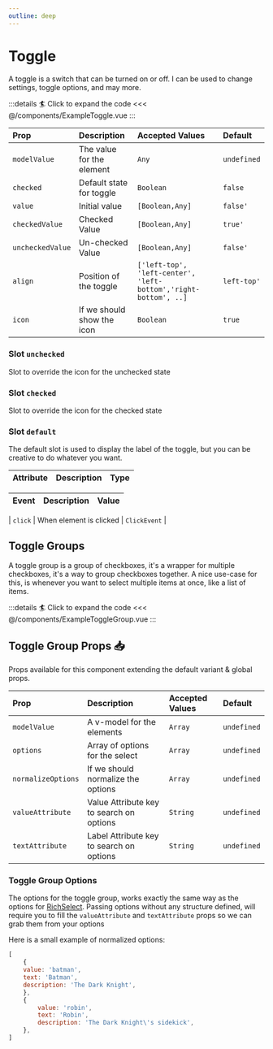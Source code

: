 ```yaml
---
outline: deep
---
```


# Toggle

A toggle is a switch that can be turned on or off. I can be used to change settings, toggle options, and may more.

<!--@include: ../../parts/title-preview.md-->

<ExampleToggle />

:::details :surfer: Click to expand the code
<<< @/components/ExampleToggle.vue
:::

<!--@include: ../../parts/title-props.md-->

| Prop             | Description                | Accepted Values                                                 | Default     |
|:-----------------|:---------------------------|:----------------------------------------------------------------|:------------|
| `modelValue`     | The value for the element  | `Any`                                                           | `undefined` |
| `checked`        | Default state for toggle   | `Boolean`                                                       | `false`     |
| `value`          | Initial value              | `[Boolean,Any]`                                                 | `false'`    |
| `checkedValue`   | Checked Value              | `[Boolean,Any]`                                                 | `true'`     |
| `uncheckedValue` | Un-checked Value           | `[Boolean,Any]`                                                 | `false'`    |
| `align`          | Position of the toggle     | `['left-top', 'left-center', 'left-bottom','right-bottom', ..]` | `left-top'` |
| `icon`           | If we should show the icon | `Boolean`                                                       | `true`      |


<!--@include: ../../parts/title-slots.md-->


### Slot `unchecked`

Slot to override the icon for the unchecked state

### Slot `checked`

Slot to override the icon for the checked state

### Slot `default`

The default slot is used to display the label of the toggle, but you can be creative to do whatever you want.


| Attribute   | Description               | Type                         |
|:------------|:--------------------------|:-----------------------------|
<!--@include: ../../parts/slots-default-binds.md-->

<!--@include: ../../parts/slots-feedback-errors.md-->

<!--@include: ../../parts/title-events.md-->

| Event   | Description             | Value     |
|:--------|:------------------------|:----------|
<!--@include: ../../parts/events-model-value.md-->
| `click` | When element is clicked | `ClickEvent` |


## Toggle Groups

A toggle group is a group of checkboxes, it's a wrapper for multiple checkboxes, it's a way to group checkboxes together.
A nice use-case for this, is whenever you want to select multiple items at once, like a list of items.


<ExampleToggleGroup />

:::details :surfer: Click to expand the code
<<< @/components/ExampleToggleGroup.vue
:::

## Toggle Group Props :inbox_tray:

Props available for this component extending the default variant & global props.

| Prop               | Description                              | Accepted Values | Default     |
|:-------------------|:-----------------------------------------|:----------------|:------------|
| `modelValue`       | A v-model for the elements               | `Array`         | `undefined` |
| `options`          | Array of options for the select          | `Array`         | `undefined` |
| `normalizeOptions` | If we should normalize the options       | `Array`         | `undefined` |
| `valueAttribute`   | Value Attribute key to search on options | `String`        | `undefined` |
| `textAttribute`    | Label Attribute key to search on options | `String`        | `undefined` |

### Toggle Group Options

The options for the toggle group, works exactly the same way as the options for [RichSelect](/guide/components/rich-select#options).
Passing options without any structure defined, will require you to fill the `valueAttribute` and `textAttribute` props so we can grab them from your options

Here is a small example of normalized options:

```js
[
    {
    value: 'batman',
    text: 'Batman',
    description: 'The Dark Knight',
    },
    {
        value: 'robin',
        text: 'Robin',
        description: 'The Dark Knight\'s sidekick',
    },
]
```
